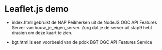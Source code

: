# Leaflet.js demo

- index.html gebruikt de NAP Peilmerken uit de NodeJS OGC API Features Server van bouw_je_eigen_server. Zorg dat je de server uit stap9 hebt draaien om deze kaart te zien.

- bgt.html is een voorbeeld van de pdok BGT OGC API Features Service